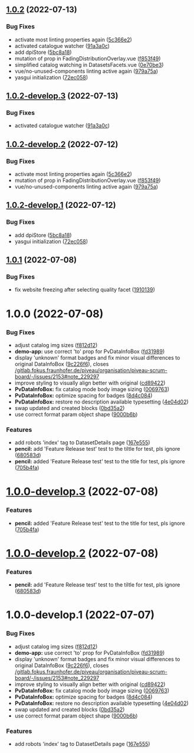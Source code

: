 ## [1.0.2](https://gitlab.fokus.fraunhofer.de/piveau/hub/piveau-hub-ui-modules/compare/v1.0.1...v1.0.2) (2022-07-13)


### Bug Fixes

* activate most linting properties again ([5c366e2](https://gitlab.fokus.fraunhofer.de/piveau/hub/piveau-hub-ui-modules/commit/5c366e2392f7b75f65b739988388c7860c08dc20))
* activated catalogue watcher ([91a3a0c](https://gitlab.fokus.fraunhofer.de/piveau/hub/piveau-hub-ui-modules/commit/91a3a0c2688507a9c012b8d5abeb4e99fafc517d))
* add dpiStore ([5bc8a18](https://gitlab.fokus.fraunhofer.de/piveau/hub/piveau-hub-ui-modules/commit/5bc8a18b90a38899b0f8346d3b0d8369240f015e))
* mutation of prop in FadingDistributionOverlay.vue ([f853f49](https://gitlab.fokus.fraunhofer.de/piveau/hub/piveau-hub-ui-modules/commit/f853f49ec5cd5618abca94de2365ce5a3e63c43c))
* simplified catalog watching in DatasetsFacets.vue ([0e70be3](https://gitlab.fokus.fraunhofer.de/piveau/hub/piveau-hub-ui-modules/commit/0e70be3c81ce287a72ba1b9d893ae08fe151e968))
* vue/no-unused-components linting active again ([979a75a](https://gitlab.fokus.fraunhofer.de/piveau/hub/piveau-hub-ui-modules/commit/979a75a7db67f553c92df2d9eb31309907025f05))
* yasgui initialization ([72ec058](https://gitlab.fokus.fraunhofer.de/piveau/hub/piveau-hub-ui-modules/commit/72ec058c704b80a96b1480ed80faa79cf14b1d8d))

## [1.0.2-develop.3](https://gitlab.fokus.fraunhofer.de/piveau/hub/piveau-hub-ui-modules/compare/v1.0.2-develop.2...v1.0.2-develop.3) (2022-07-13)


### Bug Fixes

* activated catalogue watcher ([91a3a0c](https://gitlab.fokus.fraunhofer.de/piveau/hub/piveau-hub-ui-modules/commit/91a3a0c2688507a9c012b8d5abeb4e99fafc517d))

## [1.0.2-develop.2](https://gitlab.fokus.fraunhofer.de/piveau/hub/piveau-hub-ui-modules/compare/v1.0.2-develop.1...v1.0.2-develop.2) (2022-07-12)


### Bug Fixes

* activate most linting properties again ([5c366e2](https://gitlab.fokus.fraunhofer.de/piveau/hub/piveau-hub-ui-modules/commit/5c366e2392f7b75f65b739988388c7860c08dc20))
* mutation of prop in FadingDistributionOverlay.vue ([f853f49](https://gitlab.fokus.fraunhofer.de/piveau/hub/piveau-hub-ui-modules/commit/f853f49ec5cd5618abca94de2365ce5a3e63c43c))
* vue/no-unused-components linting active again ([979a75a](https://gitlab.fokus.fraunhofer.de/piveau/hub/piveau-hub-ui-modules/commit/979a75a7db67f553c92df2d9eb31309907025f05))

## [1.0.2-develop.1](https://gitlab.fokus.fraunhofer.de/piveau/hub/piveau-hub-ui-modules/compare/v1.0.1...v1.0.2-develop.1) (2022-07-12)


### Bug Fixes

* add dpiStore ([5bc8a18](https://gitlab.fokus.fraunhofer.de/piveau/hub/piveau-hub-ui-modules/commit/5bc8a18b90a38899b0f8346d3b0d8369240f015e))
* yasgui initialization ([72ec058](https://gitlab.fokus.fraunhofer.de/piveau/hub/piveau-hub-ui-modules/commit/72ec058c704b80a96b1480ed80faa79cf14b1d8d))

## [1.0.1](https://gitlab.fokus.fraunhofer.de/piveau/hub/piveau-hub-ui-modules/compare/v1.0.0...v1.0.1) (2022-07-08)


### Bug Fixes

* fix website freezing after selecting quality facet ([1910139](https://gitlab.fokus.fraunhofer.de/piveau/hub/piveau-hub-ui-modules/commit/19101398ddb08a10a2c7feae44e8a46fa83226a0))

# 1.0.0 (2022-07-08)


### Bug Fixes

* adjust catalog img sizes ([f812d12](https://gitlab.fokus.fraunhofer.de/piveau/hub/piveau-hub-ui-modules/commit/f812d12ca423af1daeac608f395cf286456812b9))
* **demo-app:** use correct 'to' prop for PvDataInfoBox ([fd31989](https://gitlab.fokus.fraunhofer.de/piveau/hub/piveau-hub-ui-modules/commit/fd319891ae1f30f518c6ba5408802e50da448bf3))
* display 'unknown' format badges and fix minor visual differences to original DataInfoBox ([9c226f6](https://gitlab.fokus.fraunhofer.de/piveau/hub/piveau-hub-ui-modules/commit/9c226f673931d8b821a16277e5b4959666dc335d)), closes [/gitlab.fokus.fraunhofer.de/piveau/organisation/piveau-scrum-board/-/issues/2153#note_229297](https://gitlab.fokus.fraunhofer.de//gitlab.fokus.fraunhofer.de/piveau/organisation/piveau-scrum-board/-/issues/2153/issues/note_229297)
* improve styling to visually align better with original ([cd89422](https://gitlab.fokus.fraunhofer.de/piveau/hub/piveau-hub-ui-modules/commit/cd89422baeec8a9a909a60d7cd95e270575fd662))
* **PvDataInfoBox:** fix catalog mode body image sizing ([0069763](https://gitlab.fokus.fraunhofer.de/piveau/hub/piveau-hub-ui-modules/commit/0069763200f05eb4b8943568f97dda0035272771))
* **PvDataInfoBox:** optimize spacing for badges ([8d4c084](https://gitlab.fokus.fraunhofer.de/piveau/hub/piveau-hub-ui-modules/commit/8d4c084eef8df5e7bd79abd2d9b489dd765f874d))
* **PvDataInfoBox:** restore no description available typesetting ([4e04d02](https://gitlab.fokus.fraunhofer.de/piveau/hub/piveau-hub-ui-modules/commit/4e04d027697e2090661634841a324c7842131dd8))
* swap updated and created blocks ([0bd35a2](https://gitlab.fokus.fraunhofer.de/piveau/hub/piveau-hub-ui-modules/commit/0bd35a21a1c456649f069476b684dff505fc5e86))
* use correct format param object shape ([9000b6b](https://gitlab.fokus.fraunhofer.de/piveau/hub/piveau-hub-ui-modules/commit/9000b6b66fd2bb6afbe4db02cc88b4622df56d55))


### Features

* add robots 'index' tag to DatasetDetails page ([167e555](https://gitlab.fokus.fraunhofer.de/piveau/hub/piveau-hub-ui-modules/commit/167e555fc1d435c9ad9ff60a611a4f038e721f60))
* **pencil:** add 'Feature Release test' test to the tiltle for test, pls ignore ([680583d](https://gitlab.fokus.fraunhofer.de/piveau/hub/piveau-hub-ui-modules/commit/680583dccab76a1f077ebf4b0477296b80947a52))
* **pencil:** added 'Feature Release test' test to the title for test, pls ignore ([705b4fa](https://gitlab.fokus.fraunhofer.de/piveau/hub/piveau-hub-ui-modules/commit/705b4faeb046c5c22fac0e3bcf4629020f1f86f7))

# [1.0.0-develop.3](https://gitlab.fokus.fraunhofer.de/piveau/hub/piveau-hub-ui-modules/compare/v1.0.0-develop.2...v1.0.0-develop.3) (2022-07-08)


### Features

* **pencil:** added 'Feature Release test' test to the title for test, pls ignore ([705b4fa](https://gitlab.fokus.fraunhofer.de/piveau/hub/piveau-hub-ui-modules/commit/705b4faeb046c5c22fac0e3bcf4629020f1f86f7))

# [1.0.0-develop.2](https://gitlab.fokus.fraunhofer.de/piveau/hub/piveau-hub-ui-modules/compare/v1.0.0-develop.1...v1.0.0-develop.2) (2022-07-08)


### Features

* **pencil:** add 'Feature Release test' test to the tiltle for test, pls ignore ([680583d](https://gitlab.fokus.fraunhofer.de/piveau/hub/piveau-hub-ui-modules/commit/680583dccab76a1f077ebf4b0477296b80947a52))

# 1.0.0-develop.1 (2022-07-07)


### Bug Fixes

* adjust catalog img sizes ([f812d12](https://gitlab.fokus.fraunhofer.de/piveau/hub/piveau-hub-ui-modules/commit/f812d12ca423af1daeac608f395cf286456812b9))
* **demo-app:** use correct 'to' prop for PvDataInfoBox ([fd31989](https://gitlab.fokus.fraunhofer.de/piveau/hub/piveau-hub-ui-modules/commit/fd319891ae1f30f518c6ba5408802e50da448bf3))
* display 'unknown' format badges and fix minor visual differences to original DataInfoBox ([9c226f6](https://gitlab.fokus.fraunhofer.de/piveau/hub/piveau-hub-ui-modules/commit/9c226f673931d8b821a16277e5b4959666dc335d)), closes [/gitlab.fokus.fraunhofer.de/piveau/organisation/piveau-scrum-board/-/issues/2153#note_229297](https://gitlab.fokus.fraunhofer.de//gitlab.fokus.fraunhofer.de/piveau/organisation/piveau-scrum-board/-/issues/2153/issues/note_229297)
* improve styling to visually align better with original ([cd89422](https://gitlab.fokus.fraunhofer.de/piveau/hub/piveau-hub-ui-modules/commit/cd89422baeec8a9a909a60d7cd95e270575fd662))
* **PvDataInfoBox:** fix catalog mode body image sizing ([0069763](https://gitlab.fokus.fraunhofer.de/piveau/hub/piveau-hub-ui-modules/commit/0069763200f05eb4b8943568f97dda0035272771))
* **PvDataInfoBox:** optimize spacing for badges ([8d4c084](https://gitlab.fokus.fraunhofer.de/piveau/hub/piveau-hub-ui-modules/commit/8d4c084eef8df5e7bd79abd2d9b489dd765f874d))
* **PvDataInfoBox:** restore no description available typesetting ([4e04d02](https://gitlab.fokus.fraunhofer.de/piveau/hub/piveau-hub-ui-modules/commit/4e04d027697e2090661634841a324c7842131dd8))
* swap updated and created blocks ([0bd35a2](https://gitlab.fokus.fraunhofer.de/piveau/hub/piveau-hub-ui-modules/commit/0bd35a21a1c456649f069476b684dff505fc5e86))
* use correct format param object shape ([9000b6b](https://gitlab.fokus.fraunhofer.de/piveau/hub/piveau-hub-ui-modules/commit/9000b6b66fd2bb6afbe4db02cc88b4622df56d55))


### Features

* add robots 'index' tag to DatasetDetails page ([167e555](https://gitlab.fokus.fraunhofer.de/piveau/hub/piveau-hub-ui-modules/commit/167e555fc1d435c9ad9ff60a611a4f038e721f60))

